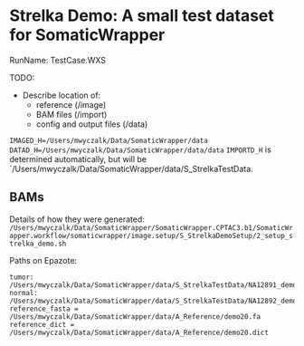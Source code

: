 # Strelka Demo: A small test dataset for SomaticWrapper

RunName: TestCase.WXS

TODO:

* Describe location of:
  * reference (/image)
  * BAM files (/import)
  * config and output files (/data)


`IMAGED_H=/Users/mwyczalk/Data/SomaticWrapper/data`
`DATAD_H=/Users/mwyczalk/Data/SomaticWrapper/data/data`
`IMPORTD_H` is determined automatically, but will be `/Users/mwyczalk/Data/SomaticWrapper/data/S_StrelkaTestData.

## BAMs
Details of how they were generated: `/Users/mwyczalk/Data/SomaticWrapper/SomaticWrapper.CPTAC3.b1/SomaticWrapper.workflow/somaticwrapper/image.setup/S_StrelkaDemoSetup/2_setup_strelka_demo.sh`

Paths on Epazote:
```
tumor: /Users/mwyczalk/Data/SomaticWrapper/data/S_StrelkaTestData/NA12891_demo20.bam
normal: /Users/mwyczalk/Data/SomaticWrapper/data/S_StrelkaTestData/NA12892_demo20.bam
reference_fasta = /Users/mwyczalk/Data/SomaticWrapper/data/A_Reference/demo20.fa
reference_dict = /Users/mwyczalk/Data/SomaticWrapper/data/A_Reference/demo20.dict
```



